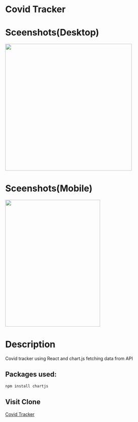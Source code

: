# Covid Tracker
# Sceenshots(Desktop)
<img src="https://i.ibb.co/QcvC1N8/Screenshot-37.png" width=400/>

# Sceenshots(Mobile)
<img src="https://i.ibb.co/gjNnp5H/Screenshot-20210518-203138-Chrome.jpg" width=300 height=400/>

# Description
Covid tracker using React and chart.js fetching data from API

## Packages used:


```bash
npm install chartjs
```

## Visit Clone
[Covid Tracker](https://surajcodescovidtracker.netlify.app)

